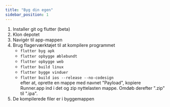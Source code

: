 ```yaml
---
title: "Byg din egen"
sidebar_position: 1
---
```


1. Installer git og flutter (beta)
2. Klon depotet
3. Navigér til app-mappen
4. Brug flagerværktøjet til at kompilere programmet
   * `flutter byg apk`
   * `flutter opbygge æblebundt`
   * `flutter opbygge web`
   * `flutter build linux`
   * `flutter bygge vinduer`
   * `flutter build ios --release --no-codesign`\
     efter at, oprette en mappe med navnet "Payload", kopiere Runner.app ind i det og zip nyttelasten mappe. Omdøb derefter ".zip" til ".ipa".
5. De kompilerede filer er i byggemappen

